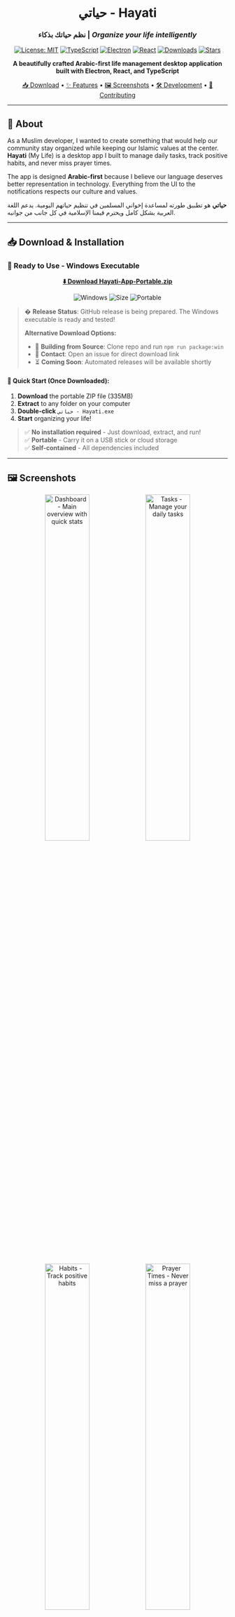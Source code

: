 <div align="center">

# حياتي - Hayati 

### **نظم حياتك بذكاء** | *Organize your life intelligently*

[![License: MIT](https://img.shields.io/badge/License-MIT-yellow.svg)](https://opensource.org/licenses/MIT)
[![TypeScript](https://img.shields.io/badge/TypeScript-5.0+-blue.svg)](https://www.typescriptlang.org/)
[![Electron](https://img.shields.io/badge/Electron-29+-green.svg)](https://www.electronjs.org/)
[![React](https://img.shields.io/badge/React-18+-blue.svg)](https://reactjs.org/)
[![Downloads](https://img.shields.io/github/downloads/moazmo/hayati/total?color=brightgreen)](https://github.com/moazmo/hayati/releases)
[![Stars](https://img.shields.io/github/stars/moazmo/hayati?style=social)](https://github.com/moazmo/hayati/stargazers)

**A beautifully crafted Arabic-first life management desktop application built with Electron, React, and TypeScript**

[📥 Download](#-download--installation) • [✨ Features](#-features) • [🖼️ Screenshots](#-screenshots) • [🛠️ Development](#-development-setup) • [🤝 Contributing](#-contributing)

</div>

---

## 🌟 About

As a Muslim developer, I wanted to create something that would help our community stay organized while keeping our Islamic values at the center. **Hayati** (My Life) is a desktop app I built to manage daily tasks, track positive habits, and never miss prayer times.

The app is designed **Arabic-first** because I believe our language deserves better representation in technology. Everything from the UI to the notifications respects our culture and values.

**حياتي** هو تطبيق طورته لمساعدة إخواني المسلمين في تنظيم حياتهم اليومية. يدعم اللغة العربية بشكل كامل ويحترم قيمنا الإسلامية في كل جانب من جوانبه.

---

## 📥 Download & Installation

### 🎯 Ready to Use - Windows Executable

<div align="center">

**[⬇️ Download Hayati-App-Portable.zip](https://github.com/moazmo/hayati/releases)**

![Windows](https://img.shields.io/badge/Windows-10%2F11-blue?logo=windows&logoColor=white)
![Size](https://img.shields.io/badge/Size-~335MB-green)
![Portable](https://img.shields.io/badge/Portable-No%20Installation-orange)

</div>

> � **Release Status**: GitHub release is being prepared. The Windows executable is ready and tested!
> 
> **Alternative Download Options:**
> - 🔄 **Building from Source**: Clone repo and run `npm run package:win`
> - 💬 **Contact**: Open an issue for direct download link
> - ⏳ **Coming Soon**: Automated releases will be available shortly

#### 🚀 Quick Start (Once Downloaded):
1. **Download** the portable ZIP file (335MB)
2. **Extract** to any folder on your computer
3. **Double-click** `حياتي - Hayati.exe`
4. **Start** organizing your life!

> ✅ **No installation required** - Just download, extract, and run!  
> ✅ **Portable** - Carry it on a USB stick or cloud storage  
> ✅ **Self-contained** - All dependencies included

---

## 🖼️ Screenshots

<div align="center">
  <img src="docs/screenshots/dashboard.png" alt="Dashboard - Main overview with quick stats" width="45%">
  <img src="docs/screenshots/tasks.png" alt="Tasks - Manage your daily tasks" width="45%">
</div>

<div align="center">
  <img src="docs/screenshots/habits.png" alt="Habits - Track positive habits" width="45%">
  <img src="docs/screenshots/prayers.png" alt="Prayer Times - Never miss a prayer" width="45%">
</div>

---

## ✨ Features

### 📋 **Task Management**
- Create and organize daily tasks in Arabic or English
- Set priorities and due dates with smart reminders
- Categories and tags for better organization
- Progress tracking and completion analytics

### 🎯 **Habit Tracking**
- Track daily habits like Quran reading, exercise, or dhikr
- Visual streak tracking and progress analytics
- Islamic habit templates included
- Motivational quotes and reminders

### 🕌 **Prayer Times**
- Accurate prayer times for your location
- Beautiful prayer reminders and notifications
- Multiple calculation methods supported
- Qibla direction and Islamic calendar

### ⚡ **Smart Features**
- **Quick Actions** panel (Ctrl+K) for fast navigation
- **System tray** support - runs in background
- **Export/import** your data anytime
- **Dark and light** themes with Arabic typography
- **Offline-first** - works without internet
- **Privacy-focused** - all data stored locally

---

## 🛠️ Development Setup

### Prerequisites

![Node.js](https://img.shields.io/badge/Node.js-18+-green?logo=node.js&logoColor=white)
![npm](https://img.shields.io/badge/npm-latest-red?logo=npm&logoColor=white)
![Git](https://img.shields.io/badge/Git-latest-orange?logo=git&logoColor=white)

### 🚀 Getting Started

```bash
# Clone the repository
git clone https://github.com/moazmo/hayati.git
cd hayati

# Install dependencies
npm install

# Start development server
npm run dev

# Build for production
npm run dist
```

### 📦 Available Scripts

- `npm run dev` - Start development with live-reloading
- `npm run build` - Build the app for production
- `npm run dist` - Create Windows executable
- `npm run preview` - Preview the built app

---

## 🏗️ Technical Stack

<div align="center">

| Frontend | Backend | Desktop | Language |
|----------|---------|---------|----------|
| ![React](https://img.shields.io/badge/React-61DAFB?logo=react&logoColor=black) | ![SQLite](https://img.shields.io/badge/SQLite-003B57?logo=sqlite&logoColor=white) | ![Electron](https://img.shields.io/badge/Electron-47848F?logo=electron&logoColor=white) | ![TypeScript](https://img.shields.io/badge/TypeScript-3178C6?logo=typescript&logoColor=white) |
| ![Vite](https://img.shields.io/badge/Vite-646CFF?logo=vite&logoColor=white) | ![Better SQLite3](https://img.shields.io/badge/Better_SQLite3-003B57?logo=sqlite&logoColor=white) | ![Packager](https://img.shields.io/badge/Electron_Packager-47848F?logo=electron&logoColor=white) | ![JavaScript](https://img.shields.io/badge/JavaScript-F7DF1E?logo=javascript&logoColor=black) |
| ![Styled Components](https://img.shields.io/badge/Styled_Components-DB7093?logo=styled-components&logoColor=white) | | | |

</div>

---

## 🤝 Contributing

We welcome contributions from the community! Here's how you can help:

### 🐛 **Found a Bug?**
- Check [existing issues](https://github.com/moazmo/hayati/issues) first
- Create a [new issue](https://github.com/moazmo/hayati/issues/new) with detailed information

### 💡 **Have an Idea?**
- Open a [feature request](https://github.com/moazmo/hayati/issues/new)
- Join discussions in [GitHub Discussions](https://github.com/moazmo/hayati/discussions)

### 🔧 **Want to Code?**
1. Fork the repository
2. Create a feature branch: `git checkout -b feature/amazing-feature`
3. Commit your changes: `git commit -m 'Add amazing feature'`
4. Push to the branch: `git push origin feature/amazing-feature`
5. Open a Pull Request

---

## 📄 License

This project is licensed under the MIT License - see the [LICENSE](LICENSE) file for details.

---

## 🙏 Acknowledgments

- Thanks to the amazing open-source community
- Islamic prayer time calculations powered by [Adhan](https://github.com/batoulapps/adhan-js)
- Icons from [React Icons](https://react-icons.github.io/react-icons/)
- Built with love for the Muslim community ❤️

---

<div align="center">

**Made with ❤️ by [Moaz Mohamed](https://github.com/moazmo)**

**If you find this project helpful, please consider giving it a ⭐️**

[![GitHub stars](https://img.shields.io/github/stars/moazmo/hayati?style=social)](https://github.com/moazmo/hayati/stargazers)
[![GitHub forks](https://img.shields.io/github/forks/moazmo/hayati?style=social)](https://github.com/moazmo/hayati/network/members)

[Report Bug](https://github.com/moazmo/hayati/issues) • [Request Feature](https://github.com/moazmo/hayati/issues) • [Join Community](https://github.com/moazmo/hayati/discussions)

</div>

## Features

**Task Management**
- Create and organize daily tasks in Arabic or English
- Set priorities and due dates  
- Categories and smart reminders

**Habit Tracking**
- Track daily habits like Quran reading, exercise, or dhikr
- Visual streak tracking and progress analytics
- Islamic habit templates included

**Prayer Times**
- Accurate prayer times for your location
- Beautiful prayer reminders and notifications
- Multiple calculation methods supported

**Smart Features**
- Quick Actions panel (Ctrl+K) for fast navigation
- System tray support - runs in background
- Export/import your data anytime
- Dark and light themes

## �️ Getting Started

### Prerequisites

- Node.js (v18 or higher)
- npm or yarn  
- Git

### Installation

1. **Clone the repository**
   ```bash
   git clone https://github.com/moazmo/hayati.git
   cd hayati
   ```

2. **Install dependencies**
   ```bash
   npm install
   ```

3. **Start the app**
   ```bash
   npm run dev
   ```

The app will open in Electron with a live-reloading development environment.

## Development

### Project Structure

```
hayati/
├── src/
│   ├── main/           # Electron main process
│   │   ├── main.ts     # Main entry point
│   │   ├── preload.js  # Preload script
│   │   └── services/   # Database and services
│   ├── renderer/       # React frontend
│   │   ├── components/ # Reusable components
│   │   ├── pages/      # Application pages
│   │   ├── services/   # Frontend services
│   │   ├── store/      # Redux store
│   │   └── types/      # TypeScript definitions
│   └── shared/         # Shared types and utilities
├── docs/               # Documentation
├── dist/               # Built application
└── package.json
```

### Available Scripts | الأوامر المتاحة

- `npm run dev` - Start development server
- `npm run build` - Build for production
### Available Scripts

- `npm run dev` - Start development server
- `npm run build` - Build for production  
- `npm run package` - Package application for distribution
- `npm run lint` - Run ESLint

### Tech Stack

- **Frontend**: React 18, TypeScript, Styled Components
- **Backend**: Electron, Node.js, SQLite
- **State Management**: Redux Toolkit
- **Icons**: React Icons (Feather)
- **Fonts**: Cairo (Arabic), Segoe UI (English)
- **Build Tools**: Vite, Electron Builder

## Contributing

Contributions are welcome! Please read the [Contributing Guidelines](CONTRIBUTING.md) first.

1. Fork the repository
2. Create a feature branch (`git checkout -b feature/new-feature`)
3. Commit your changes (`git commit -m 'Add new feature'`)
4. Push to the branch (`git push origin feature/new-feature`)
5. Open a Pull Request

## License

This project is licensed under the MIT License - see the [LICENSE](LICENSE) file for details.

## Support

- **Issues**: [GitHub Issues](https://github.com/moazmo/hayati/issues)
- **Discussions**: [GitHub Discussions](https://github.com/moazmo/hayati/discussions)

---

Built with ❤️ for the Muslim community | صُنع بـ ❤️ للمجتمع المسلم
